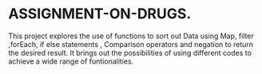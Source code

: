 # ASSIGNMENT-ON-DRUGS.

This project explores the use of functions to sort out Data using Map, filter ,forEach, if else statements , Comparison operators and negation to return the desired result. It brings out the possibilities of using different codes to achieve a wide range of funtionalities. 
